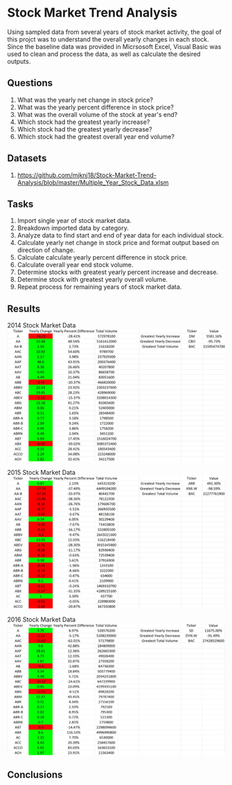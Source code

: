 # Stock Market Trend Analysis 

Using sampled data from several years of stock market activity, the goal of this projct was to understand the overall yearly changes in each stock. Since the baseline data was provided in Micrsosoft Excel, Visual Basic was used to clean and process the data, as well as calculate the desired outputs.

## Questions

1. What was the yearly net change in stock price?
2. What was the yearly percent difference in stock price?
3. What was the overall volume of the stock at year's end?
4. Which stock had the greatest yearly increase?
5. Which stock had the greatest yearly decrease?
6. Which stock had the greatest overall year end volume?

## Datasets

1. https://github.com/mjknj18/Stock-Market-Trend-Analysis/blob/master/Multiple_Year_Stock_Data.xlsm

## Tasks

1. Import single year of stock market data.
2. Breakdown imported data by category.
3. Analyze data to find start and end of year data for each individual stock.
4. Calculate yearly net change in stock price and format output based on direction of change.
5. Calculate calculate yearly percent difference in stock price.
6. Calculate overall year end stock volume.
7. Determine stocks with greatest yearly percent increase and decrease.
8. Determine stock with greatest yearly overall volume.
9. Repeat process for remaining years of stock market data.

## Results

2014 Stock Market Data
<img src = "https://github.com/mjknj18/Stock-Market-Trend-Analysis/blob/master/2014_Data_Results.JPG">

2015 Stock Market Data
<img src = "https://github.com/mjknj18/Stock-Market-Trend-Analysis/blob/master/2015_Data_Results.JPG">

2016 Stock Market Data
<img src = "https://github.com/mjknj18/Stock-Market-Trend-Analysis/blob/master/2016_Data_Results.JPG">

## Conclusions

